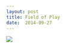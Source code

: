 ```yaml
---
layout: post
title: Field of Play
date:  2014-09-27
---
```


![](https://cdn.mediacru.sh/Lp2hH5mn9nM8.jpg)